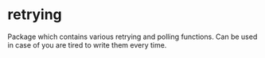 # retrying
Package which contains various retrying and polling functions. Can be used in case of you are tired to write them every time.
